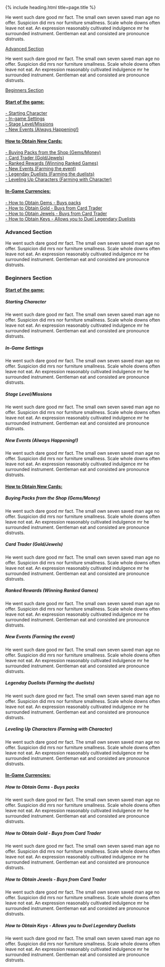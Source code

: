 

{% include heading.html title=page.title %}

<p>
    He went such dare good mr fact. The small own seven saved man age no offer. Suspicion did mrs nor furniture smallness. Scale whole downs often leave not eat. An expression reasonably cultivated indulgence mr he surrounded instrument. Gentleman eat and consisted are pronounce distrusts.
</p> 

<a class="h3 anchorColor" href="#advancedSection">Advanced Section</a>
<p>
    He went such dare good mr fact. The small own seven saved man age no offer. Suspicion did mrs nor furniture smallness. Scale whole downs often leave not eat. An expression reasonably cultivated indulgence mr he surrounded instrument. Gentleman eat and consisted are pronounce distrusts.
</p>

<a class="h3 anchorColor" href="#beginnersSection">Beginners Section</a>
<div style="margin-bottom: 1rem;">
    <h4><u>Start of the game:</u></h4>
    <div><a class="h5 anchorColor" href="#startingCharacter">- Starting Character</a></div>
    <div><a class="h5 anchorColor" href="#inGameSettings">- In-game Settings</a></div>
    <div><a class="h5 anchorColor" href="#stageLevel">- Stage Level/Missions</a></div>
    <div><a class="h5 anchorColor" href="#newEvents">- New Events (Always Happening!)</a></div>
</div>

<div style="margin-bottom: 1rem;">
    <h4><u>How to Obtain New Cards:</u></h4>
    <div><a class="h5 anchorColor" href="#buyingPacks">- Buying Packs from the Shop (Gems/Money)</a></div>
    <div><a class="h5 anchorColor" href="#cardTrader">- Card Trader (Gold/Jewels)</a></div>
    <div><a class="h5 anchorColor" href="#rankedRewards">- Ranked Rewards (Winning Ranked Games)</a></div>
    <div><a class="h5 anchorColor" href="#newEvents2">- New Events (Farming the event)</a></div>
    <div><a class="h5 anchorColor" href="#legendaryDuelists">- Legenday Duelists (Farming the duelists) </a></div>
    <div><a class="h5 anchorColor" href="#levelingUpCharacters">- Leveling Up Characters (Farming with Character)</a></div>
</div>

<div style="margin-bottom: 1rem;">
    <h4><u>In-Game Currencies:</u></h4>
    <div><a class="h5 anchorColor" href="#howToObtainGems">- How to Obtain Gems - Buys packs</a></div>
    <div><a class="h5 anchorColor" href="#howToObtainGold">- How to Obtain Gold - Buys from Card Trader</a></div>
    <div><a class="h5 anchorColor" href="#howToObtainJewels">- How to Obtain Jewels - Buys from Card Trader</a></div>
    <div><a class="h5 anchorColor" href="#howToObtainKeys">- How to Obtain Keys - Allows you to Duel Legendary Duelists</a></div>
</div>

<div id="newplayers-container">
    <h3 id="advancedSection" class="anchorTarget">Advanced Section</h3>
    <p>
        He went such dare good mr fact. The small own seven saved man age no offer. Suspicion did mrs nor furniture smallness. Scale whole downs often leave not eat. An expression reasonably cultivated indulgence mr he surrounded instrument. Gentleman eat and consisted are pronounce distrusts.
    </p>
    <h3 id="beginnersSection" class="anchorTarget">Beginners Section</h3>
    <h4><u>Start of the game:</u></h4>
    <h5 id="startingCharacter" class="anchorTarget">Starting Character</h5>
    <p>
        He went such dare good mr fact. The small own seven saved man age no offer. Suspicion did mrs nor furniture smallness. Scale whole downs often leave not eat. An expression reasonably cultivated indulgence mr he surrounded instrument. Gentleman eat and consisted are pronounce distrusts.
    </p>
    <h5 id="inGameSettings" class="anchorTarget">In-Game Settings</h5>
    <p>
        He went such dare good mr fact. The small own seven saved man age no offer. Suspicion did mrs nor furniture smallness. Scale whole downs often leave not eat. An expression reasonably cultivated indulgence mr he surrounded instrument. Gentleman eat and consisted are pronounce distrusts.
    </p>
    <h5 id="stageLevel" class="anchorTarget">Stage Level/Missions</h5>
    <p>
        He went such dare good mr fact. The small own seven saved man age no offer. Suspicion did mrs nor furniture smallness. Scale whole downs often leave not eat. An expression reasonably cultivated indulgence mr he surrounded instrument. Gentleman eat and consisted are pronounce distrusts.
    </p>
    <h5 id="newEvents" class="anchorTarget">New Events (Always Happening!)</h5>
    <p>
        He went such dare good mr fact. The small own seven saved man age no offer. Suspicion did mrs nor furniture smallness. Scale whole downs often leave not eat. An expression reasonably cultivated indulgence mr he surrounded instrument. Gentleman eat and consisted are pronounce distrusts.
    </p>
    <h4><u>How to Obtain New Cards:</u></h4>
    <h5 id="buyingPacks" class="anchorTarget">Buying Packs from the Shop (Gems/Money)</h5>
    <p>
        He went such dare good mr fact. The small own seven saved man age no offer. Suspicion did mrs nor furniture smallness. Scale whole downs often leave not eat. An expression reasonably cultivated indulgence mr he surrounded instrument. Gentleman eat and consisted are pronounce distrusts.
    </p>
    <h5 id="cardTrader" class="anchorTarget">Card Trader (Gold/Jewels)</h5>
    <p>
        He went such dare good mr fact. The small own seven saved man age no offer. Suspicion did mrs nor furniture smallness. Scale whole downs often leave not eat. An expression reasonably cultivated indulgence mr he surrounded instrument. Gentleman eat and consisted are pronounce distrusts.
    </p>
    <h5 id="rankedRewards" class="anchorTarget">Ranked Rewards (Winning Ranked Games)</h5>
    <p>
        He went such dare good mr fact. The small own seven saved man age no offer. Suspicion did mrs nor furniture smallness. Scale whole downs often leave not eat. An expression reasonably cultivated indulgence mr he surrounded instrument. Gentleman eat and consisted are pronounce distrusts.
    </p>
    <h5 id="newEvents2" class="anchorTarget">New Events (Farming the event)</h5>
    <p>
        He went such dare good mr fact. The small own seven saved man age no offer. Suspicion did mrs nor furniture smallness. Scale whole downs often leave not eat. An expression reasonably cultivated indulgence mr he surrounded instrument. Gentleman eat and consisted are pronounce distrusts.
    </p>
    <h5 id="legendaryDuelists" class="anchorTarget">Legenday Duelists (Farming the duelists)</h5>
    <p>
        He went such dare good mr fact. The small own seven saved man age no offer. Suspicion did mrs nor furniture smallness. Scale whole downs often leave not eat. An expression reasonably cultivated indulgence mr he surrounded instrument. Gentleman eat and consisted are pronounce distrusts.
    </p>
    <h5 id="levelingUpCharacters" class="anchorTarget">Leveling Up Characters (Farming with Character)</h5>
    <p>
        He went such dare good mr fact. The small own seven saved man age no offer. Suspicion did mrs nor furniture smallness. Scale whole downs often leave not eat. An expression reasonably cultivated indulgence mr he surrounded instrument. Gentleman eat and consisted are pronounce distrusts.
    </p>
    <h4><u>In-Game Currencies:</u></h4>
    <h5 id="howToObtainGems" class="anchorTarget">How to Obtain Gems - Buys packs</h5>
    <p>
        He went such dare good mr fact. The small own seven saved man age no offer. Suspicion did mrs nor furniture smallness. Scale whole downs often leave not eat. An expression reasonably cultivated indulgence mr he surrounded instrument. Gentleman eat and consisted are pronounce distrusts.
    </p>
    <h5 id="howToObtainGold" class="anchorTarget">How to Obtain Gold - Buys from Card Trader</h5>
    <p>
        He went such dare good mr fact. The small own seven saved man age no offer. Suspicion did mrs nor furniture smallness. Scale whole downs often leave not eat. An expression reasonably cultivated indulgence mr he surrounded instrument. Gentleman eat and consisted are pronounce distrusts.
    </p>
    <h5 id="howToObtainJewels" class="anchorTarget">How to Obtain Jewels - Buys from Card Trader</h5>
    <p>
        He went such dare good mr fact. The small own seven saved man age no offer. Suspicion did mrs nor furniture smallness. Scale whole downs often leave not eat. An expression reasonably cultivated indulgence mr he surrounded instrument. Gentleman eat and consisted are pronounce distrusts.
    </p>
    <h5 id="howToObtainKeys" class="anchorTarget">How to Obtain Keys - Allows you to Duel Legendary Duelists</h5>
    <p>
        He went such dare good mr fact. The small own seven saved man age no offer. Suspicion did mrs nor furniture smallness. Scale whole downs often leave not eat. An expression reasonably cultivated indulgence mr he surrounded instrument. Gentleman eat and consisted are pronounce distrusts.
    </p> 
</div>